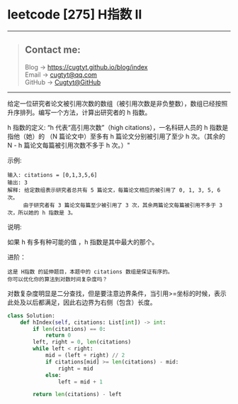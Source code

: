 # leetcode [275] H指数 II

---
> ## Contact me:
> Blog -> <https://cugtyt.github.io/blog/index>  
> Email -> <cugtyt@qq.com>  
> GitHub -> [Cugtyt@GitHub](https://github.com/Cugtyt)

---

给定一位研究者论文被引用次数的数组（被引用次数是非负整数），数组已经按照升序排列。编写一个方法，计算出研究者的 h 指数。

h 指数的定义: “h 代表“高引用次数”（high citations），一名科研人员的 h 指数是指他（她）的 （N 篇论文中）至多有 h 篇论文分别被引用了至少 h 次。（其余的 N - h 篇论文每篇被引用次数不多于 h 次。）"

示例:

```
输入: citations = [0,1,3,5,6]
输出: 3 
解释: 给定数组表示研究者总共有 5 篇论文，每篇论文相应的被引用了 0, 1, 3, 5, 6 次。
     由于研究者有 3 篇论文每篇至少被引用了 3 次，其余两篇论文每篇被引用不多于 3 次，所以她的 h 指数是 3。
```

说明:

如果 h 有多有种可能的值 ，h 指数是其中最大的那个。 

进阶：
```
这是 H指数 的延伸题目，本题中的 citations 数组是保证有序的。
你可以优化你的算法到对数时间复杂度吗？
```

对数复杂度明显是二分查找，但是要注意边界条件，当引用>=坐标的时候，表示此处及以后都满足，因此右边界为右侧（包含）长度。

``` python
class Solution:
    def hIndex(self, citations: List[int]) -> int:
        if len(citations) == 0:
            return 0
        left, right = 0, len(citations)
        while left < right:
            mid = (left + right) // 2
            if citations[mid] >= len(citations) - mid:
                right = mid
            else:
                left = mid + 1

        return len(citations) - left
```